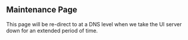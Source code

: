 ## Maintenance Page

This page will be re-direct to at a DNS level when we take the UI server down for an extended period of time.
